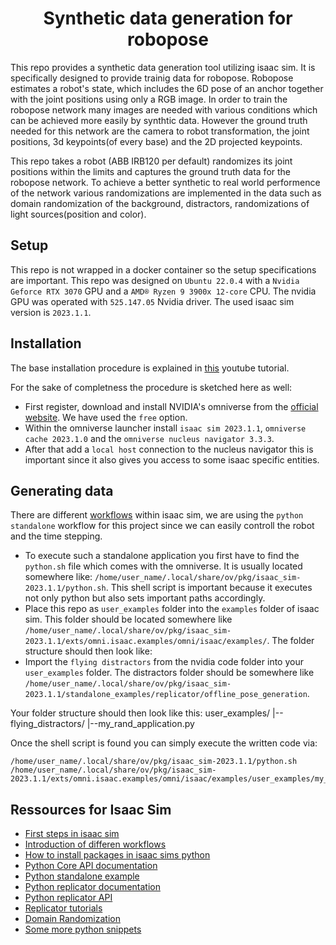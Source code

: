 <h1 align="center">
Synthetic data generation for robopose
</h1>
This repo provides a synthetic data generation tool utilizing isaac sim. It is specifically designed to provide trainig data for robopose. Robopose estimates a robot's state, which includes the 6D pose of an anchor together with the joint positions using only a RGB image. In order to train the robopose network many images are needed with various conditions which can be achieved more easily by synthtic data. However the ground truth needed for this network are the camera to robot transformation, the joint positions, 3d keypoints(of every base) and the 2D projected keypoints.

This repo takes a robot (ABB IRB120 per default) randomizes its joint positions within the limits and captures the ground truth data for the robopose network. 
To achieve a better synthetic to real world performence of the network various randomizations are implemented in the data such as domain randomization of the background, distractors, randomizations of light sources(position and color).   

## Setup
This repo is not wrapped in a docker container so the setup specifications are important. This repo was designed on `Ubuntu 22.0.4` with a `Nvidia Geforce RTX 3070` GPU and a `AMD® Ryzen 9 3900x 12-core` CPU.
The nvidia GPU was operated with `525.147.05` Nvidia driver. The used isaac sim version is `2023.1.1`.

## Installation
The base installation procedure is explained in [this](https://www.youtube.com/watch?v=ZUX9SrPGrbk&t=302s) youtube tutorial. 

For the sake of completness the procedure is sketched here as well:
- First register, download and install NVIDIA's omniverse from the [official website](https://www.nvidia.com/de-de/omniverse/). We have used the `free` option. 
- Within the omniverse launcher install `isaac sim 2023.1.1`, `omniverse cache 2023.1.0` and the `omniverse nucleus navigator 3.3.3`. 
- After that add a `local host` connection to the nucleus navigator this is important since it also gives you access to some isaac specific entities. 

## Generating data
There are different [workflows](https://docs.omniverse.nvidia.com/isaacsim/latest/introductory_tutorials/tutorial_intro_workflows.html#isaac-sim-app-tutorial-intro-workflows) within isaac sim, we are using the `python standalone` workflow for this project since we can easily controll the robot and the time stepping. 

- To execute such a standalone application you first have to find the `python.sh` file which comes with the omniverse. It is usually located somewhere like: `/home/user_name/.local/share/ov/pkg/isaac_sim-2023.1.1/python.sh`. This shell script is important because it executes not only python but also sets important paths accordingly. 
- Place this repo as `user_examples` folder into the `examples` folder of isaac sim. This folder should be located somewhere like `/home/user_name/.local/share/ov/pkg/isaac_sim-2023.1.1/exts/omni.isaac.examples/omni/isaac/examples/`. The folder structure should then look like:
- Import the `flying distractors` from the nvidia code folder into your `user_examples` folder. The distractors folder should be somewhere like `/home/user_name/.local/share/ov/pkg/isaac_sim-2023.1.1/standalone_examples/replicator/offline_pose_generation`. 

Your folder structure should then look like this:
user_examples/
|--flying_distractors/
|--my_rand_application.py

Once the shell script is found you can simply execute the written code via:
```
/home/user_name/.local/share/ov/pkg/isaac_sim-2023.1.1/python.sh /home/user_name/.local/share/ov/pkg/isaac_sim-2023.1.1/exts/omni.isaac.examples/omni/isaac/examples/user_examples/my_application_1.py 
```


## Ressources for Isaac Sim
- [First steps in isaac sim](https://docs.omniverse.nvidia.com/isaacsim/latest/core_api_tutorials/tutorial_core_hello_world.html#isaac-sim-app-tutorial-core-hello-world)
- [Introduction of differen workflows](https://docs.omniverse.nvidia.com/isaacsim/latest/introductory_tutorials/tutorial_intro_workflows.html#isaac-sim-app-tutorial-intro-workflows)
- [How to install packages in isaac sims python](https://docs.omniverse.nvidia.com/isaacsim/latest/installation/install_python.html)
- [Python Core API documentation](https://docs.omniverse.nvidia.com/py/isaacsim/source/extensions/omni.isaac.core/docs/index.html)
- [Python standalone example](https://docs.omniverse.nvidia.com/isaacsim/latest/features/sensors_simulation/isaac_sim_sensors_camera.html#python-example)
- [Python replicator documentation](https://docs.omniverse.nvidia.com/py/isaacsim/source/extensions/omni.replicator.isaac/docs/index.html)
- [Python replicator API](https://docs.omniverse.nvidia.com/py/replicator/1.10.10/source/extensions/omni.replicator.core/docs/API.html#writers)
- [Replicator tutorials](https://docs.omniverse.nvidia.com/isaacsim/latest/replicator_tutorials/tutorial_replicator_training_pose_estimation_model.html)
- [Domain Randomization](https://docs.omniverse.nvidia.com/isaacsim/latest/replicator_tutorials/tutorial_replicator_offline_pose_estimation.html)
- [Some more python snippets](https://docs.omniverse.nvidia.com/isaacsim/latest/replicator_tutorials/tutorial_replicator_isaac_snippets.html)




